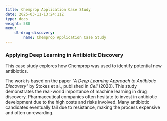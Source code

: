 ```yaml
---
title: Chemprop Application Case Study
date: 2025-03-11-13:24:11Z
type: docs 
weight: 580
menu: 
    dl-drug-discovery:
        name: Chemprop Application Case Study
---
```


### Applying Deep Learning in Antibiotic Discovery

This case study explores how Chemprop was used to identify potential new antibiotics. 

The work is based on the paper _"A Deep Learning Approach to Antibiotic Discovery"_ by Stokes et al., published in _Cell_ (2020). This study demonstrates the real-world importance of machine learning in drug discovery. Pharmaceutical companies often hesitate to invest in antibiotic development due to the high costs and risks involved. Many antibiotic candidates eventually fail due to resistance, making the process expensive and often unrewarding.

